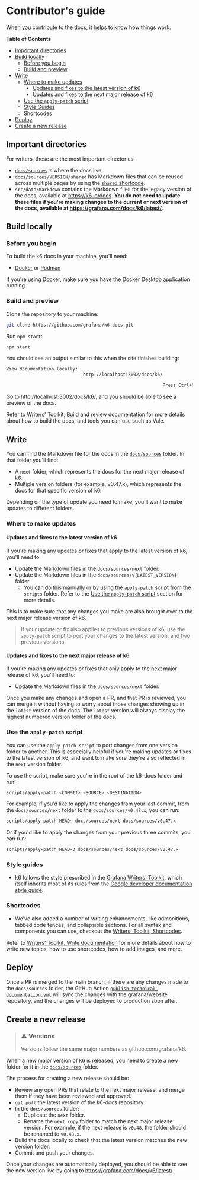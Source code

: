 # Contributor's guide

When you contribute to the docs, it helps to know how things work.

<!-- markdown-toc start - Don't edit this section. Run M-x markdown-toc-refresh-toc -->
**Table of Contents**

- [Important directories](#important-directories)
- [Build locally](#build-locally)
    - [Before you begin](#before-you-begin)
    - [Build and preview](#build-and-preview)
- [Write](#write)
    - [Where to make updates](#where-to-make-updates)
        - [Updates and fixes to the latest version of k6](#updates-and-fixes-to-the-latest-version-of-k6)
        - [Updates and fixes to the next major release of k6](#updates-and-fixes-to-the-next-major-release-of-k6)
    - [Use the `apply-patch` script](#use-the-apply-patch-script)
    - [Style Guides](#style-guides)
    - [Shortcodes](#shortcodes)
- [Deploy](#deploy)
- [Create a new release](#create-a-new-release)

<!-- markdown-toc end -->

## Important directories

For writers, these are the most important directories:

- [`docs/sources`](../docs/sources) is where the docs live.
- `docs/sources/VERSION/shared` has Markdown files that can be reused across multiple pages by using the [`shared` shortcode](https://grafana.com/docs/writers-toolkit/write/shortcodes/#docsshared).
- `src/data/markdown` contains the Markdown files for the legacy version of the docs, available at https://k6.io/docs. **You do not need to update these files if you're making changes to the current or next version of the docs, available at https://grafana.com/docs/k6/latest/**.

## Build locally

### Before you begin

To build the k6 docs in your machine, you'll need:

- [Docker](https://docs.docker.com/engine/install/) or [Podman](https://podman.io/docs/installation)

If you're using Docker, make sure you have the Docker Desktop application running.

### Build and preview

Clone the repository to your machine:

```bash
git clone https://github.com/grafana/k6-docs.git
```

Run `npm start`:

```bash
npm start
```

You should see an output similar to this when the site finishes building:

```bash
View documentation locally:
                             http://localhost:3002/docs/k6/

                                                           Press Ctrl+C to stop the server
```

Go to http://localhost:3002/docs/k6/, and you should be able to see a preview of the docs.

Refer to [Writers' Toolkit, Build and review documentation](https://grafana.com/docs/writers-toolkit/review/) for more details about how to build the docs, and tools you can use such as Vale.

## Write

You can find the Markdown file for the docs in the [`docs/sources`](../docs/sources) folder. In that folder you'll find:

- A `next` folder, which represents the docs for the next major release of k6.
- Multiple version folders (for example, v0.47.x), which represents the docs for that specific version of k6.

Depending on the type of update you need to make, you'll want to make updates to different folders.

### Where to make updates

#### Updates and fixes to the latest version of k6

If you're making any updates or fixes that apply to the latest version of k6, you'll need to:

- Update the Markdown files in the `docs/sources/next` folder.
- Update the Markdown files in the `docs/sources/v{LATEST_VERSION}` folder.
  - You can do this manually or by using the [`apply-patch`](../scripts/apply-patch) script from the `scripts` folder. Refer to the [Use the `apply-patch` script](#use-the-apply-patch-script) section for more details.

This is to make sure that any changes you make are also brought over to the next major release version of k6.

> If your update or fix also applies to previous versions of k6, use the `apply-patch` script to port your changes to the latest version, and two previous versions.

#### Updates and fixes to the next major release of k6

If you're making any updates or fixes that only apply to the next major release of k6, you'll need to:

- Update the Markdown files in the `docs/sources/next` folder.

Once you make any changes and open a PR, and that PR is reviewed, you can merge it without having to worry about those changes showing up in the `latest` version of the docs. The `latest` version will always display the highest numbered version folder of the docs.

### Use the `apply-patch` script

You can use the `apply-patch script` to port changes from one version folder to another. This is especially helpful if you're making updates or fixes to the latest version of k6, and want to make sure they're also reflected in the `next` version folder.

To use the script, make sure you're in the root of the k6-docs folder and run:

```bash
scripts/apply-patch <COMMIT> <SOURCE> <DESTINATION>
```

For example, if you'd like to apply the changes from your last commit, from the `docs/sources/next` folder to the `docs/sources/v0.47.x`, you can run:

```bash
scripts/apply-patch HEAD~ docs/sources/next docs/sources/v0.47.x
```

Or if you'd like to apply the changes from your previous three commits, you can run:

```bash
scripts/apply-patch HEAD~3 docs/sources/next docs/sources/v0.47.x
```

### Style guides

- k6 follows the style prescribed in the [Grafana Writers' Toolkit](https://grafana.com/docs/writers-toolkit/), which itself inherits most of its rules from the [Google developer documentation style guide](https://developers.google.com/style).

### Shortcodes

- We've also added a number of writing enhancements, like admonitions, tabbed code fences, and collapsible sections. For all syntax and components you can use, checkout the [Writers' Toolkit, Shortcodes](https://grafana.com/docs/writers-toolkit/write/shortcodes/). 

Refer to [Writers' Toolkit, Write documentation](https://grafana.com/docs/writers-toolkit/write/) for more details about how to write new topics, how to use shortcodes, how to add images, and more.

## Deploy

Once a PR is merged to the main branch, if there are any changes made to the `docs/sources` folder, the GitHub Action [`publish-technical-documentation.yml`](https://github.com/grafana/k6-docs/blob/main/.github/workflows/publish-technical-documentation.yml) will sync the changes with the grafana/website repository, and the changes will be deployed to production soon after.

## Create a new release

>  ### ⚠️ Versions
>
> Versions follow the same major numbers as github.com/grafana/k6.

When a new major version of k6 is released, you need to create a new folder for it in the [`docs/sources`](../docs/sources) folder.

The process for creating a new release should be:

- Review any open PRs that relate to the next major release, and merge them if they have been reviewed and approved.
- `git pull` the latest version of the k6-docs repository.
- In the `docs/sources` folder:
  - Duplicate the `next` folder.
  - Rename the `next copy` folder to match the next major release version. For example, if the next release is `v0.48`, the folder should be renamed to `v0.48.x`.
- Build the docs locally to check that the latest version matches the new version folder.
- Commit and push your changes.

Once your changes are automatically deployed, you should be able to see the new version live by going to https://grafana.com/docs/k6/latest/.
